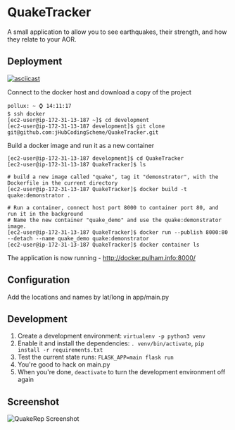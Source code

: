 # QuakeTracker

A small application to allow you to see earthquakes, their strength, and how they relate to your AOR.

## Deployment

[![asciicast](https://asciinema.org/a/TMFe9MR4cmN4CVizTC6T2LX8s.svg)](https://asciinema.org/a/TMFe9MR4cmN4CVizTC6T2LX8s)

Connect to the docker host and download a copy of the project
```shell
pollux: ~ ⌚ 14:11:17
$ ssh docker
[ec2-user@ip-172-31-13-187 ~]$ cd development
[ec2-user@ip-172-31-13-187 development]$ git clone git@github.com:jHubCodingScheme/QuakeTracker.git
```

Build a docker image and run it as a new container
```shell
[ec2-user@ip-172-31-13-187 development]$ cd QuakeTracker
[ec2-user@ip-172-31-13-187 QuakeTracker]$ ls

# build a new image called "quake", tag it "demonstrator", with the Dockerfile in the current directory
[ec2-user@ip-172-31-13-187 QuakeTracker]$ docker build -t quake:demonstrator .

# Run a container, connect host port 8000 to container port 80, and run it in the background
# Name the new container "quake_demo" and use the quake:demonstrator image.
[ec2-user@ip-172-31-13-187 QuakeTracker]$ docker run --publish 8000:80 --detach --name quake_demo quake:demonstrator
[ec2-user@ip-172-31-13-187 QuakeTracker]$ docker container ls
```

The application is now running - http://docker.pulham.info:8000/

## Configuration

Add the locations and names by lat/long in app/main.py

## Development

1. Create a development environment: `virtualenv -p python3 venv`
2. Enable it and install the dependencies: `. venv/bin/activate`, `pip install -r requirements.txt`
3. Test the current state runs: `FLASK_APP=main flask run`
4. You're good to hack on main.py
5. When you're done, `deactivate` to turn the development environment off again

## Screenshot

![QuakeRep Screenshot](https://i.imgur.com/XdkJVNY.png)
